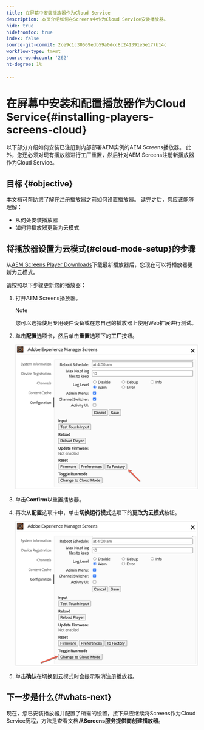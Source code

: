 ```yaml
---
title: 在屏幕中安装播放器作为Cloud Service
description: 本页介绍如何在Screens中作为Cloud Service安装播放器。
hide: true
hidefromtoc: true
index: false
source-git-commit: 2ce9c1c30569edb59a0dcc8c241391e5e177b14c
workflow-type: tm+mt
source-wordcount: '262'
ht-degree: 1%

---
```



# 在屏幕中安装和配置播放器作为Cloud Service{#installing-players-screens-cloud}

以下部分介绍如何安装已注册到内部部署AEM实例的AEM Screens播放器。 此外，您还必须对现有播放器进行工厂重置，然后针对AEM Screens注册新播放器作为Cloud Service。

## 目标 {#objective}

本文档可帮助您了解在注册播放器之前如何设置播放器。 读完之后，您应该能够理解：

* 从何处安装播放器
* 如何将播放器更新为云模式

## 将播放器设置为云模式{#cloud-mode-setup}的步骤

从[AEM Screens Player Downloads](https://download.macromedia.com/screens/)下载最新播放器后，您现在可以将播放器更新为云模式。

请按照以下步骤更新您的播放器：

1. 打开AEM Screens播放器。

   >[!NOTE]
   >您可以选择使用专用硬件设备或在您自己的播放器上使用Web扩展进行测试。

1. 单击&#x200B;**配置**&#x200B;选项卡，然后单击&#x200B;**重置**&#x200B;选项下的&#x200B;**工厂**&#x200B;按钮。

   ![图像](/help/screens-cloud/assets/player/installplayer-2.png)

1. 单击&#x200B;**Confirm**&#x200B;以重置播放器。

1. 再次从&#x200B;**配置**&#x200B;选项卡中，单击&#x200B;**切换运行模式**&#x200B;选项下的&#x200B;**更改为云模式**&#x200B;按钮。

   ![图像](/help/screens-cloud/assets/player/installplayer-1.png)

1. 单击&#x200B;**确认**&#x200B;在切换到云模式时会提示取消注册播放器。

## 下一步是什么{#whats-next}

现在，您已安装播放器并配置了所需的设置，接下来应继续将Screens作为Cloud Service历程，方法是查看文档&#x200B;**从Screens服务提供商创建播放器**。